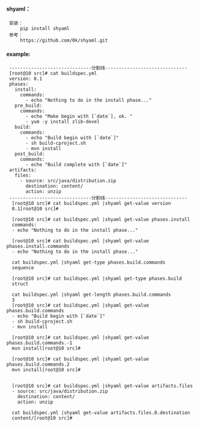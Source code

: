 <!--
author: hack0072008
head: http://www.etcunion.com/static/logo1_128x128.jpg
date: 2018-11-30
title: shell-yaml的使用
tags: shell,yaml
images: http://www.etcunion.com/static/logo1_128x128.jpg
category: shell
status: publish
summary: shell解析yaml
-->


#### shyaml：
     安装：
         pip install shyaml
     参考：
         https://github.com/0k/shyaml.git

#### example:
     ------------------------------分割线------------------------------
     [root@10 src]# cat buildspec.yml 
     version: 0.1
     phases:
       install:
         commands:
           - echo "Nothing to do in the install phase..."
       pre_build:
         commands:
           - echo "Make begin with [`date`], ok. "
           - yum -y install zlib-devel
       build:
         commands:
           - echo "Build begin with [`date`]"
           - sh build-cproject.sh
           - mvn install
       post_build:
         commands:
           - echo "Build complete with [`date`]"
     artifacts:
       files:
         - source: src/java/distribution.zip
           destination: content/
           action: unzip
     ------------------------------分割线------------------------------
      [root@10 src]# cat buildspec.yml |shyaml get-value version
      0.1[root@10 src]#
     
      [root@10 src]# cat buildspec.yml |shyaml get-value phases.install
      commands:
      - echo "Nothing to do in the install phase..."
     
      [root@10 src]# cat buildspec.yml |shyaml get-value phases.install.commands
      - echo "Nothing to do in the install phase..."
      
      cat buildspec.yml |shyaml get-type phases.build.commands
      sequence
      
      [root@10 src]# cat buildspec.yml |shyaml get-type phases.build
      struct

      cat buildspec.yml |shyaml get-length phases.build.commands
      3
      [root@10 src]# cat buildspec.yml |shyaml get-value phases.build.commands
      - echo "Build begin with [`date`]"
      - sh build-cproject.sh
      - mvn install
      
      [root@10 src]# cat buildspec.yml |shyaml get-value phases.build.commands.-1
      mvn install[root@10 src]# 
      
      [root@10 src]# cat buildspec.yml |shyaml get-value phases.build.commands.2
      mvn install[root@10 src]#


      [root@10 src]# cat buildspec.yml |shyaml get-value artifacts.files
      - source: src/java/distribution.zip
        destination: content/
        action: unzip

      cat buildspec.yml |shyaml get-value artifacts.files.0.destination
      content/[root@10 src]#
  
  
  
  
           

